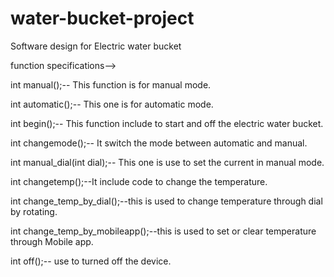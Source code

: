# water-bucket-project
Software design for Electric water bucket

function specifications-->

int manual();-- This function is for manual mode.

int automatic();-- This one is for automatic mode.

int begin();-- This function include to start and off the electric water bucket.

int changemode();-- It switch the mode between automatic and manual.

int manual_dial(int dial);-- This one is use to set the current in manual mode.

int changetemp();--It include code to change the temperature.

int change_temp_by_dial();--this is used to change temperature through dial by rotating.

int change_temp_by_mobileapp();--this is used to set or clear temperature through Mobile app.

int off();-- use to turned off the device.
